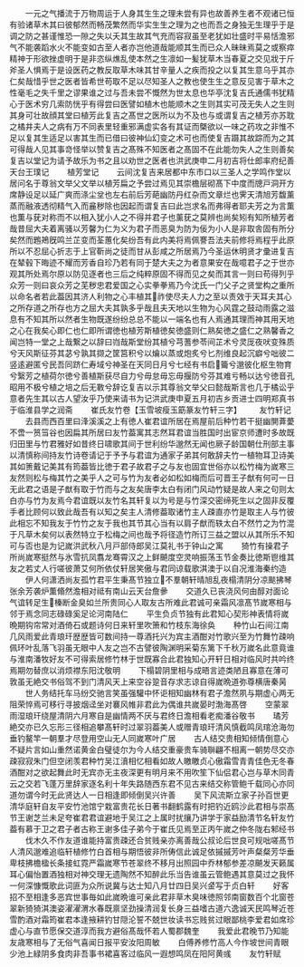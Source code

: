 <!-- { "loadSidebar": true } -->
　　一元之气播流于万物周运于人身其生生之理未尝有异也故善养生者不观诸已恒有验诸草木其曰彼郁然而畅茂繁然而华实生生之理为之也而吾之身独无生理乎于是调之防之甚谨惟恐一隙之失以夭其生故其气充而容寂虽至老犹如壮盛时平易恬澹邪气不能袭蹈水火不能变如古至人者亦岂他道哉能顺其生而已众人昧昧焉莫之或察瘁精神于形欲挫虚明于是非恣纵燋乱使本然之生凛如一髪犹草木当春夏之交见戕于斤斧圣人惧焉于是设医药之教反取草木味其甘辛量人之疾而投之以复其生意乌乎其亦仁矣哉惜乎世之医者皆希世苟取不足以尽知圣人之教也使生生之意反见害于草木之性毫毛之失千里之谬果谁之过与吾未尝不慨然为世太息也华亭沈复吉氏通儒书犹精心于医术穷几索防恍乎有得尝曰医譬如植木也能顺木之生则其实可茂无失人之生则其身可壮故顔其堂曰植芳此复吉之髙世之医所以为不及也与或谓复吉之植芳亦苏耽之橘井夫人之病有万不同表里轻重邪满虚实各有其证而槩欲以一味之药攻之非惟不足以复其生适足以害其生而已借曰彼神仙幻变之术可也而使复吉蹑其故踪而为之其可得哉人见其事竒怪举以赞复吉之髙殊不知医者之髙固不在此能勿失人之生则善矣复吉以堂记为请予故乐为书之且以劝世之医者也洪武庚申二月初吉将仕郎率府纪善天台王璞记
　　植芳堂记
　　云间沈复吉来居都中东市口以三圣人之学鸣作堂以居问名于尊翁文举父文举以植芳扁之予尝过焉见其崇檐层砌髙下中度而牕戸洞开方席静设足以延广爽而涤尘坌也左右前后芳葩幽防丹红杂而文章烂也霁天清旭芳馥薰蒸而融液透彻精气入而麄秽除也因起而谓复吉曰此岂求名而弗得者耶夫芳之为言薫也薫与莸对称而不以相入犹小人之不得并君子也薰莸之莫辨也尚矣矧有知所植芳者哉昔屈大夫着离骚以芳馨为仁为义为君子而恶臭为防为佞为小人是非取舎固有所分矣然而鶗鴂旣鸣兰芷变而荃蕙化矣纷吾有此内美将焉佩謇吾法夫前修将焉程乎此原所以不忍屈心折志于上官靳尚之徒而甘从彭咸之所居焉乃今圣运休明贤才彚进复吉在辇毂下晦迹不耀而芳香自珍乃若有同于楚大夫之为者意果安在哉噫君子之于世亦观其所处焉尔原以防见逐者也三后之纯粹原固不得而见之矣而其言一则曰苟得列乎众芳一则曰哀众芳之芜秽忠君爱国之心实拳拳焉乃今沈氏一门父子之贤堂构之重所以命名者若此葢因其济人利物之心丰植其祚使尽夫人力之至以责效于天耳夫其心之所存道之所存也方之屈大夫其孰多乎哉且夫天地以生物为心风霆之鼓动雨露之滋息有不知其所以然者生物既遂纷纷总总不能以一端名也有人焉通其理而神其用天地之心在我矣心即仁也仁即所谓徳也植芳斯植徳矣徳盛则仁熟矣徳之盛仁之熟馨香之闻岂特一堂之上哉繋之以辞曰岿哉斯堂纷其植兮芎蓍参苓间芷术兮灵厐夜吠变殊质兮天风斯征芬其苾兮孰其撷之筐筥积兮以爚以蒸或炮炙兮匕剂维良起沉癖兮咄彼二竖逺避匿兮民吾同跻仁寿域兮神圣在天同日月兮七经有书启籥兮邈彼化枢生物育兮繄芳之植荷尔徳兮善植斯获尽自力兮毋怠毋忘毋揠防兮芬其难亏畅以达兮徳音孔昭用不极兮植之培之后无斁兮辞讫复吉以示其尊翁文举父曰懿哉斯言也几于橘讼乎意者先生其以古人望汝乎乃使来请书为记洪武庚申夏五月初吉乡贡进士四明郑真书于临淮县学之润斋
　　崔氏友竹卷【玉雪坡瘦玉筯篆友竹轩三字】
　　友竹轩记
　　去县而西百里曰浲溪溪之上有徳人崔君谊所居在焉屋前后种竹若干挺幽閴葊薆不啻一筼筜谷也因扁其所居曰友竹葢寓其志然耳君谊当胜国时出宦京师遭时多故既归田里与竹君雅好如昔终日啸歌其间于世利纷华邈然无闻也厥子龄国朝仕刑部主事以清慎称间持友竹诗卷请记于予予与君谊为通家子弟其何敢辞夫竹一植物耳卫诗美其如箦戴记美其有筠葢皆比徳于君子故君子之与友也固宜世俗亦以松竹梅为嵗寒三友然则松与梅其竹之美乎人之可与竹为友者必如松如梅而后可晋王子猷有何可一日无此君之语是子猷有取于竹而与之友矣唐李太白有闭门风动竹疑是故人来之句则太白亦与竹为友焉今君谊既以友竹名其轩复以为号是与竹深交密缔死生以之固非反覆手者比顾何以致此哉吾有以知之矣主人清修葢取诸竹主人疎直亦竹是取主人与竹彼此相忘不知我友于竹竹之友于我也其节其心当有以肩子猷而轶太白不然竹之为竹混于凡草木矣何以表然特立于松梅之间也哉予将径造竹所订三益之盟以从其所乐不知可与否也是为记嵗洪武秋八月戸部侍郎吴江莫礼书于钟山之寓
　　猗竹有操君子所尚嵗寒挺然与氷雪抗凤翥龙骞霄汉之上鲜飇度空灵响振荡玉节金奏比徳斯鬯维其友之若丈人行嗟彼萧艾何所依仗轩居笑傲与君同谅载歌淇澳于以自况淮海秦约造
　　伊人何潇洒尚友孤竹君平生秉髙节独立不羣朝轩晴旭乱夜榻清阴分凉颷拂琴张余芳袭炉薫翛然澹相对祗有南山云天台詹曑
　　交道久已丧浇风何由醇对面论气谊转足生榛断金臭如兰所贵同心人取友古所难此君诚可亲霜风凛髙节嵗寒相与邻于焉念同志碌碌奚足论河南陆仁
　　平生负贞节独有此君知心契形神表情将嵗晩期钩帘常对酒倚石或题诗何日来轩里吹箫和竹枝东海徐奂
　　种竹山石间江南几风雨爱此青琅玕歴歴皆可数间持一尊酒托兴为宾主酒酣对竹歌兴至为竹舞竹疎响佩环叶乱落飞羽虽无眼中人友之岂不古譬彼陶渊明采菊东篱下千秋万嵗名此意竟谁与淮南潘牧好友不可得索居修竹林于世既寡合此君独知心开轩日相对临风时共吟终焉期勿替庶以消烦襟东阳沈敬明
　　下榻碧阴里相与成晤言迹类陋且寡意在薄可敦虽无絶交书俗驾不到门清风天上来空谷跫音存求志谅自得嵗晩道弥尊横唐秦昺
　　世人务结托车马纷交驰言笑虽强驩中怀讵相知幽林有君子澹然夙与期虚心两无阻荣悴焉可移行寻披烟迳坐对褰风帷非君此为偶谁共嵗晏时渤海髙啓
　　空蒙翠雨湿琅玕绕屋清阴六月寒自是幽情两不厌与君终日澹相看老痴潘谷敬书
　　璚芳絶交亦已久忘形三径相追攀髙轩时过翠羽葢美人或赠青琅玕清风慎截鸣凤琯沧海勿垂钓鳌竿一朝羣才尽登用空山无人同嵗寒叶广居
　　古人结交贵相知倾情倒意心不疑片言如山重然诺黄金白璧徒尔为今人结交重豪贵车骑聨翩不相离一朝势尽交亦疎寂寂朱门但空闭羡君种竹吴江濆相忆相看如故人皦皦贞心傲霜雪青青佳色无冬春酒酣对之欲起舞此时无宾亦无主夜深更有明月来不用吹笙下仙侣君心岂与草木同青云之交若飞蓬万里辞家逐名利十年失路随西东君不见古来结交称管鲍千载同心亦同道勿谓今时无此贤达人一日相逢即倾倒吴兴许善
　　吴下风流斯立家子孙百世更清华庭轩自友平安竹池馆宁栽富贵花长日著书翻鹤露有时把钓近鸥沙此君相与崇髙节王谢芝兰未足夸崔君君谊避地于吴江之上属时扰攘乃讲学于家益励清节名轩友竹葢有慕于卫之君子者古称王谢多佳子弟今于崔氏见焉至正丙午嵗之仲冬陇右邾经书
　　伐木久不作友道谁能持富贵疎还合贫贱亲亦离善哉公叔论后世良可规咄嗟髙节人清风邈难追临轩植修竹白首相与期悟彼非所俦信此诚足依摵摵芳叶声粲粲芳华垂卑枝拂檐楹长条接虹霓严霜嵗寒节苍翠终不移月出照园中乔林郁参差凉飇发天籁属耳心偏怡置酒独相对神交理无遗陶然不知醉此乐当告谁虽云管鲍遇其意莫过之我怀一何深慷慨歌此词匪为众所说冀与达士知八月廿四日吴兴金写于贞白轩
　　好客招不至相逢多恶宾世事毎如此嵗晩谁可亲此君非草木臭味徳照邻南窗数百个北窗苍翠新猗猗淇澳姿濯濯渭水春既禀坚劲操清润复长身三益嗜古道六逸诚天民鸣琴近苍雪酌酒对霜筠崔君本逢掖耕钓甘隠沦誓不兢世妆读书忘贱贫过眼鄙桃李爱君如席珍虚心与直节愿保交道淳而我方避俗髙哉怀若人蜀郡魏奎
　　我爱此君晚节乃知能友歳寒相与了无俗气喜闻日报平安汝阳周敏
　　白傅养修竹高人今作坡世间青眼少池上緑阴多食肉非吾事书裙喜客过临风一遐想鸣凤在阳阿黄彧
　　友竹轩赋
